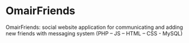 # OmairFriends
OmairFriends: social website application for communicating and adding new friends with messaging system (PHP – JS – HTML – CSS - MySQL)
